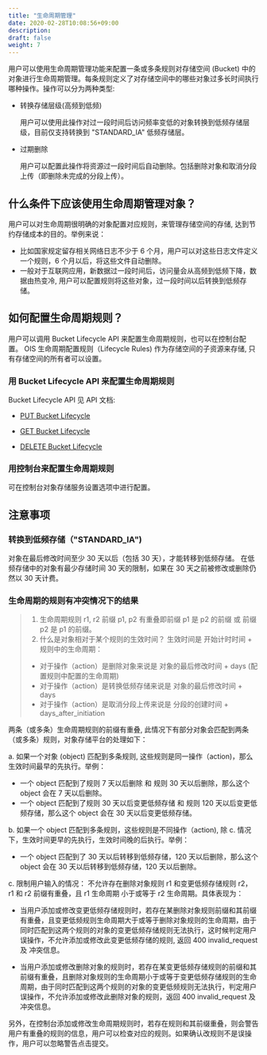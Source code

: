 ```yaml
---
title: "生命周期管理"
date: 2020-02-28T10:08:56+09:00
description:
draft: false
weight: 7
---
```


用户可以使用生命周期管理功能来配置一条或多条规则对存储空间 (Bucket) 中的对象进行生命周期管理。每条规则定义了对存储空间中的哪些对象过多长时间执行哪种操作。操作可以分为两种类型:

- 转换存储层级(高频到低频)

    用户可以使用此操作对过一段时间后访问频率变低的对象转换到低频存储层级，目前仅支持转换到 "STANDARD_IA" 低频存储层。

- 过期删除

    用户可以配置此操作将资源过一段时间后自动删除。包括删除对象和取消分段上传（即删除未完成的分段上传）。

## 什么条件下应该使用生命周期管理对象？

用户可以对生命周期很明确的对象配置对应规则，来管理存储空间的存储, 达到节约存储成本的目的。举例来说：

- 比如国家规定留存相关网络日志不少于 6 个月，用户可以对这些日志文件定义一个规则，6 个月以后，将这些文件自动删除。
- 一般对于互联网应用，新数据过一段时间后，访问量会从高频到低频下降，数据由热变冷, 用户可以配置规则将这些对象，过一段时间以后转换到低频存储。

## 如何配置生命周期规则？

用户可以调用 Bucket Lifecycle API 来配置生命周期规则，也可以在控制台配置。
OIS 生命周期配置规则（Lifecycle Rules) 作为存储空间的子资源来存储,
只有存储空间的所有者可以设置。

### 用 Bucket Lifecycle API 来配置生命周期规则

Bucket Lifecycle API 见 API 文档:

- [PUT Bucket Lifecycle](/storage/object-storage/api/bucket/lifecycle/put_lifecycle)

- [GET Bucket Lifecycle](/storage/object-storage/api/bucket/lifecycle/get_lifecycle)

- [DELETE Bucket Lifecycle](/storage/object-storage/api/bucket/lifecycle/delete_lifecycle)

### 用控制台来配置生命周期规则

可在控制台对象存储服务设置选项中进行配置。

## 注意事项

### 转换到低频存储（"STANDARD_IA")

对象在最后修改时间至少 30 天以后（包括 30 天），才能转移到低频存储。
在低频存储中的对象有最少存储时间 30 天的限制，如果在 30 天之前被修改或删除仍然以 30 天计费。

### 生命周期的规则有冲突情况下的结果

>
>1. 生命周期规则 r1, r2 前缀 p1, p2 有重叠即前缀 p1 是 p2 的前缀 或 前缀 p2 是 p1 的前缀。
>2. 什么是对象相对于某个规则的生效时间？
>生效时间是 开始计时时间 + 规则中的生命周期：
>- 对于操作（action）是删除对象来说是 对象的最后修改时间 + days (配置规则中配置的生命周期)
>- 对于操作（action）是转换低频存储来说是 对象的最后修改时间 + days
>- 对于操作（action）是取消分段上传来说是 分段的创建时间 + days_after_initiation

两条（或多条）生命周期规则的前缀有重叠, 此情况下有部分对象会匹配到两条（或多条）规则，对象存储平台的处理如下：

a. 如果一个对象 (object) 匹配到多条规则, 这些规则是同一操作（action)，那么生效时间最早的先执行。举例：

- 一个 object 匹配到了规则 7 天以后删除 和 规则 30 天以后删除，那么这个 object 会在 7 天以后删除。
- 一个 object 匹配到了规则 30 天以后变更低频存储 和 规则 120 天以后变更低频存储，那么这个 object 会在 30 天以后变更低频存储。

b. 如果一个 object 匹配到多条规则，这些规则是不同操作（action), 除 c. 情况下，生效时间更早的先执行，生效时间晚的后执行。举例：

- 一个 object 匹配到了 30 天以后转移到低频存储，120 天以后删除，那么这个 object 会在 30 天以后转移到低频存储，120 天以后删除。

c. 限制用户输入的情况：
不允许存在删除对象规则 r1 和变更低频存储规则 r2， r1 和 r2 前缀有重叠，且 r1 生命周期 小于或等于 r2 生命周期。具体表现为：

- 当用户添加或修改变更低频存储规则时，若存在某删除对象规则前缀和其前缀有重叠，且变更低频规则生命周期大于或等于删除对象规则的生命周期，由于同时匹配到这两个规则的对象的变更低频存储规则无法执行，这时候判定用户误操作，不允许添加或修改此变更低频存储的规则, 返回 400 invalid_request 及 冲突信息。

- 当用户添加或修改删除对象的规则时，若存在某变更低频存储规则的前缀和其前缀有重叠，且删除对象规则的生命周期小于或等于变更低频存储规则的生命周期，由于同时匹配到这两个规则的对象的变更低频规则无法执行，判定用户误操作，不允许添加或修改此删除对象的规则，返回 400 invalid_request 及 冲突信息。

另外，在控制台添加或修改生命周期规则时，若存在规则和其前缀重叠，则会警告用户有重叠的规则的信息，用户可以检查对应的规则。如果确认改规则不是误操作，用户可以忽略警告点击提交。


